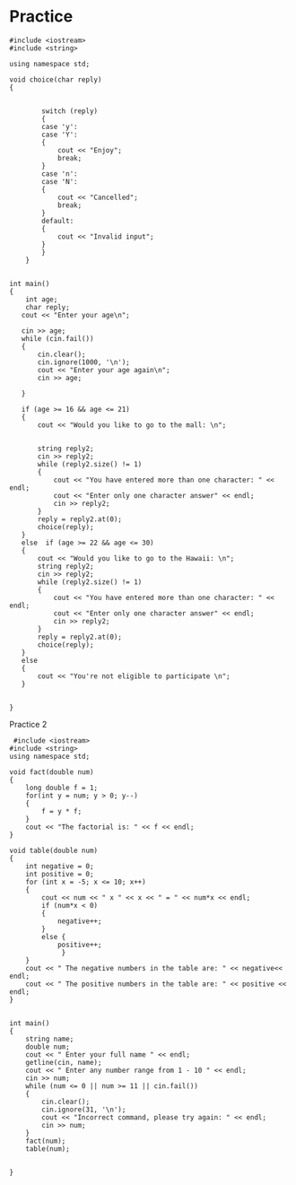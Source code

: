 # Practice

    #include <iostream>
    #include <string>

    using namespace std;

    void choice(char reply)
    {


            switch (reply)
            {
            case 'y':
            case 'Y':
            {
                cout << "Enjoy";
                break;
            }
            case 'n':
            case 'N':
            {
                cout << "Cancelled";
                break;
            }
            default:
            {
                cout << "Invalid input";
            }
            }
        }


    int main()
    {
        int age;
        char reply;
       cout << "Enter your age\n";

       cin >> age;
       while (cin.fail())
       {
           cin.clear();
           cin.ignore(1000, '\n');
           cout << "Enter your age again\n";
           cin >> age;

       }

       if (age >= 16 && age <= 21)
       {
           cout << "Would you like to go to the mall: \n";


           string reply2;
           cin >> reply2;
           while (reply2.size() != 1)
           {
               cout << "You have entered more than one character: " << endl;
               cout << "Enter only one character answer" << endl;
               cin >> reply2;
           }
           reply = reply2.at(0);
           choice(reply);
       }
       else  if (age >= 22 && age <= 30)
       {
           cout << "Would you like to go to the Hawaii: \n";
           string reply2;
           cin >> reply2;
           while (reply2.size() != 1)
           {
               cout << "You have entered more than one character: " << endl;
               cout << "Enter only one character answer" << endl;
               cin >> reply2;
           }
           reply = reply2.at(0);
           choice(reply);
       }
       else
       {
           cout << "You're not eligible to participate \n";
       }


    }
    
 Practice 2 
 
     #include <iostream>
    #include <string>
    using namespace std;

    void fact(double num)
    {
        long double f = 1;
        for(int y = num; y > 0; y--)
        {
            f = y * f;
        }
        cout << "The factorial is: " << f << endl;
    }

    void table(double num)
    {
        int negative = 0;
        int positive = 0;
        for (int x = -5; x <= 10; x++)
        {
            cout << num << " x " << x << " = " << num*x << endl;
            if (num*x < 0)
            {
                negative++;
            }
            else {
                positive++;
                 }
        }
        cout << " The negative numbers in the table are: " << negative<< endl;
        cout << " The positive numbers in the table are: " << positive << endl;
    }


    int main()
    {
        string name;
        double num;
        cout << " Enter your full name " << endl;
        getline(cin, name);
        cout << " Enter any number range from 1 - 10 " << endl;
        cin >> num;
        while (num <= 0 || num >= 11 || cin.fail())
        {
            cin.clear();
            cin.ignore(31, '\n');
            cout << "Incorrect command, please try again: " << endl;
            cin >> num;
        }
        fact(num);
        table(num);


    }
